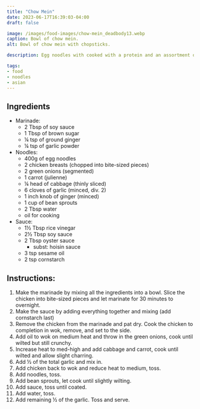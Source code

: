```yaml
---
title: "Chow Mein"
date: 2023-06-17T16:39:03-04:00
draft: false

image: /images/food-images/chow-mein_deadbody13.webp
caption: Bowl of chow mein.
alt: Bowl of chow mein with chopsticks.

description: Egg noodles with cooked with a protein and an assortment of veggies and tossed in savory sauce.

tags:
- food
- noodles
- asian
---
```


## Ingredients
- Marinade:
    - 2 Tbsp of soy sauce
    - 1 Tbsp of brown sugar
    - &frac14; tsp of ground ginger
    - &frac14; tsp of garlic powder
- Noodles:
    - 400g of egg noodles
    - 2 chicken breasts (chopped into bite-sized pieces)
    - 2 green onions (segmented)
    - 1 carrot (julienne)
    - &frac14; head of cabbage (thinly sliced)
    - 6 cloves of garlic (minced, div. 2)
    - 1 inch knob of ginger (minced)
    - 1 cup of bean sprouts
    - 2 Tbsp water
    - oil for cooking
- Sauce:
    - 1&frac12; Tbsp rice vinegar
    - 2&frac12; Tbsp soy sauce
    - 2 Tbsp oyster sauce
        - subst: hoisin sauce
    - 3 tsp sesame oil
    - 2 tsp cornstarch

## Instructions:
1. Make the marinade by mixing all the ingredients into a bowl. Slice the chicken into bite-sized pieces and let marinate for 30 minutes to overnight.
1. Make the sauce by adding everything together and mixing (add cornstarch last)
1. Remove the chicken from the marinade and pat dry. Cook the chicken to completion in wok, remove, and set to the side.
1. Add oil to wok on medium heat and throw in the green onions, cook until wilted but still crunchy.
1. Increase heat to med-high and add cabbage and carrot, cook until wilted and allow slight charring.
1. Add &frac12; of the total garlic and mix in.
1. Add chicken back to wok and reduce heat to medium, toss.
1. Add noodles, toss.
1. Add bean sprouts, let cook until slightly wilting.
1. Add sauce, toss until coated.
1. Add water, toss.
1. Add remaining &frac12; of the garlic. Toss and serve.
